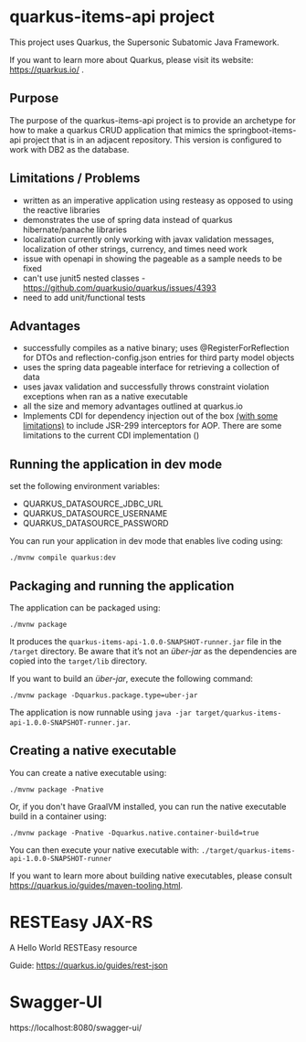 # quarkus-items-api project

This project uses Quarkus, the Supersonic Subatomic Java Framework.

If you want to learn more about Quarkus, please visit its website: https://quarkus.io/ .

## Purpose

The purpose of the quarkus-items-api project is to provide an archetype for how to make a quarkus CRUD application that mimics the springboot-items-api project that is in an adjacent repository.  This version is configured to work with DB2 as the database.

## Limitations / Problems

- written as an imperative application using resteasy as opposed to using the reactive libraries
- demonstrates the use of spring data instead of quarkus hibernate/panache libraries
- localization currently only working with javax validation messages, localization of other strings, currency, and times need work
- issue with openapi in showing the pageable as a sample needs to be fixed
- can't use junit5 nested classes - https://github.com/quarkusio/quarkus/issues/4393
- need to add unit/functional tests

## Advantages
- successfully compiles as a native binary; uses @RegisterForReflection for DTOs and reflection-config.json entries for third party model objects
- uses the spring data pageable interface for retrieving a collection of data
- uses javax validation and successfully throws constraint violation exceptions when ran as a native executable
- all the size and memory advantages outlined at quarkus.io
- Implements CDI for dependency injection out of the box [(with some limitations)](https://quarkus.io/guides/cdi-reference#limitations) to include JSR-299 interceptors for AOP.  There are some limitations to the current CDI implementation ()

## Running the application in dev mode
set the following environment variables:
- QUARKUS_DATASOURCE_JDBC_URL
- QUARKUS_DATASOURCE_USERNAME
- QUARKUS_DATASOURCE_PASSWORD

You can run your application in dev mode that enables live coding using:
```shell script
./mvnw compile quarkus:dev
```

## Packaging and running the application

The application can be packaged using:
```shell script
./mvnw package
```
It produces the `quarkus-items-api-1.0.0-SNAPSHOT-runner.jar` file in the `/target` directory.
Be aware that it’s not an _über-jar_ as the dependencies are copied into the `target/lib` directory.

If you want to build an _über-jar_, execute the following command:
```shell script
./mvnw package -Dquarkus.package.type=uber-jar
```

The application is now runnable using `java -jar target/quarkus-items-api-1.0.0-SNAPSHOT-runner.jar`.

## Creating a native executable

You can create a native executable using: 
```shell script
./mvnw package -Pnative
```

Or, if you don't have GraalVM installed, you can run the native executable build in a container using: 
```shell script
./mvnw package -Pnative -Dquarkus.native.container-build=true
```

You can then execute your native executable with: `./target/quarkus-items-api-1.0.0-SNAPSHOT-runner`

If you want to learn more about building native executables, please consult https://quarkus.io/guides/maven-tooling.html.

# RESTEasy JAX-RS

<p>A Hello World RESTEasy resource</p>

Guide: https://quarkus.io/guides/rest-json

# Swagger-UI

https://localhost:8080/swagger-ui/
